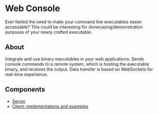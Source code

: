 # Web Console
Ever feeled the need to make your command line executables easier accessable? This could be interesting for showcasing/demonstration purposes of your newly crafted executable.

## About

Integrate and use binary executables in your web applications. Sends console commands to a remote system, which is hosting the executable binary, and receives the output. Data transfer is based on WebSockets for real-time experience.

## Components
* [Server](./server)
* [Client: implementations and examples](./client)
